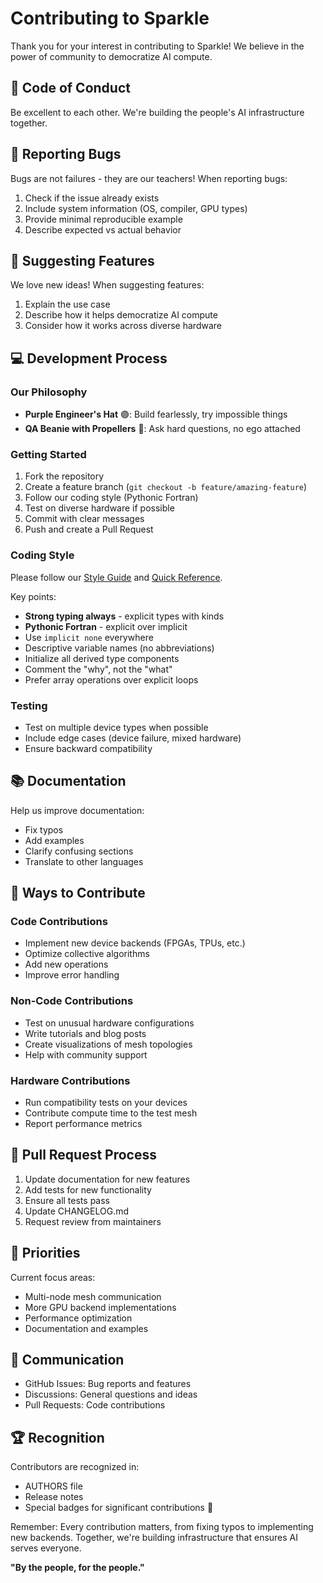# Contributing to Sparkle

Thank you for your interest in contributing to Sparkle! We believe in the power of community to democratize AI compute.

## 🤝 Code of Conduct

Be excellent to each other. We're building the people's AI infrastructure together.

## 🐛 Reporting Bugs

Bugs are not failures - they are our teachers! When reporting bugs:

1. Check if the issue already exists
2. Include system information (OS, compiler, GPU types)
3. Provide minimal reproducible example
4. Describe expected vs actual behavior

## 🚀 Suggesting Features

We love new ideas! When suggesting features:

1. Explain the use case
2. Describe how it helps democratize AI compute
3. Consider how it works across diverse hardware

## 💻 Development Process

### Our Philosophy
- **Purple Engineer's Hat** 🟣: Build fearlessly, try impossible things
- **QA Beanie with Propellers** 🧢: Ask hard questions, no ego attached

### Getting Started

1. Fork the repository
2. Create a feature branch (`git checkout -b feature/amazing-feature`)
3. Follow our coding style (Pythonic Fortran)
4. Test on diverse hardware if possible
5. Commit with clear messages
6. Push and create a Pull Request

### Coding Style

Please follow our [Style Guide](STYLE_GUIDE.md) and [Quick Reference](STYLE_QUICK_REFERENCE.md).

Key points:
- **Strong typing always** - explicit types with kinds
- **Pythonic Fortran** - explicit over implicit  
- Use `implicit none` everywhere
- Descriptive variable names (no abbreviations)
- Initialize all derived type components
- Comment the "why", not the "what"
- Prefer array operations over explicit loops

### Testing

- Test on multiple device types when possible
- Include edge cases (device failure, mixed hardware)
- Ensure backward compatibility

## 📚 Documentation

Help us improve documentation:
- Fix typos
- Add examples
- Clarify confusing sections
- Translate to other languages

## 🌟 Ways to Contribute

### Code Contributions
- Implement new device backends (FPGAs, TPUs, etc.)
- Optimize collective algorithms
- Add new operations
- Improve error handling

### Non-Code Contributions
- Test on unusual hardware configurations
- Write tutorials and blog posts
- Create visualizations of mesh topologies
- Help with community support

### Hardware Contributions
- Run compatibility tests on your devices
- Contribute compute time to the test mesh
- Report performance metrics

## 🔄 Pull Request Process

1. Update documentation for new features
2. Add tests for new functionality
3. Ensure all tests pass
4. Update CHANGELOG.md
5. Request review from maintainers

## 🎯 Priorities

Current focus areas:
- Multi-node mesh communication
- More GPU backend implementations
- Performance optimization
- Documentation and examples

## 💬 Communication

- GitHub Issues: Bug reports and features
- Discussions: General questions and ideas
- Pull Requests: Code contributions

## 🏆 Recognition

Contributors are recognized in:
- AUTHORS file
- Release notes
- Special badges for significant contributions 🍬

Remember: Every contribution matters, from fixing typos to implementing new backends. Together, we're building infrastructure that ensures AI serves everyone.

**"By the people, for the people."**